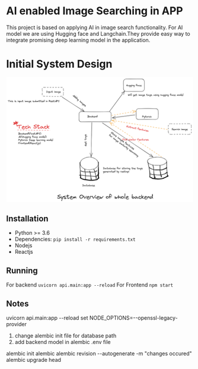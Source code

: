 # AI enabled Image Searching in APP
This project is based on applying AI in image search functionality. For AI model we are using Hugging face and Langchain.They provide easy way to integrate promising deep learning model in the application.

# Initial System Design
![Figure](https://github.com/forhadsidhu/image_tagger/blob/main/image_tagger_backend_system_design.png)


## Installation

* Python >= 3.6
* Dependencies: ```pip install -r requirements.txt```
* Nodejs
* Reactjs

## Running
For backend
```uvicorn api.main:app --reload```
For Frontend
```npm start```


## Notes
uvicorn api.main:app --reload
set NODE_OPTIONS=--openssl-legacy-provider 

1. change alembic init file for database path
2. add backend model in alembic .env file

alembic init alembic
alembic revision --autogenerate -m "changes occured"
alembic upgrade head
